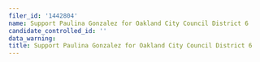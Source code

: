 ```yaml
---
filer_id: '1442804'
name: Support Paulina Gonzalez for Oakland City Council District 6
candidate_controlled_id: ''
data_warning:
title: Support Paulina Gonzalez for Oakland City Council District 6
---
```

